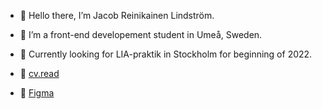 - 👋 Hello there, I’m Jacob Reinikainen Lindström.
- 🌱 I’m a front-end developement student in Umeå, Sweden.
- 👀 Currently looking for LIA-praktik in Stockholm for beginning of 2022.

- 📄 [cv.read](www.cv.read)
- 🎨 [Figma](www.figma.com/jazzjacob)


<!---
jazzjacob/jazzjacob is a ✨ special ✨ repository because its `README.md` (this file) appears on your GitHub profile.
You can click the Preview link to take a look at your changes.
--->
